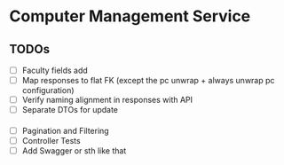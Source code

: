 # Computer Management Service
## TODOs
- [ ] Faculty fields add
- [ ] Map responses to flat FK (except the pc unwrap + always unwrap pc configuration)
- [ ] Verify naming alignment in responses with API
- [ ] Separate DTOs for update
####
- [ ] Pagination and Filtering
- [ ] Controller Tests
- [ ] Add Swagger or sth like that